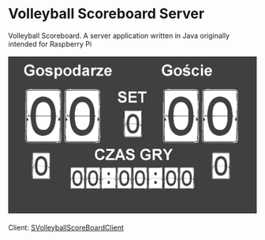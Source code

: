 # Volleyball Scoreboard Server
Volleyball Scoreboard. A server application written in Java originally intended for Raspberry Pi
<br><br>
<img src="sboardserver.png">
<br><br>
Client: <a href="https://github.com/xselthor/SVolleyballSportsBoardClient">SVolleyballScoreBoardClient</a>
